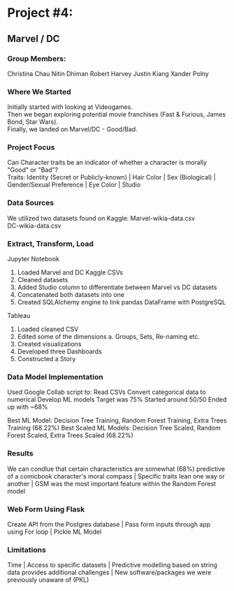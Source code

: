 # Project #4:
## Marvel / DC

### Group Members:
Christina Chau
Nitin Dhiman
Robert Harvey
Justin Kiang
Xander Polny

### Where We Started
Initially started with looking at Videogames.  
Then we began exploring potential movie franchises (Fast & Furious, James Bond, Star Wars).  
Finally, we landed on Marvel/DC - Good/Bad.

### Project Focus
Can Character traits be an indicator of whether a character is morally "Good" or "Bad"?  
Traits:
Identity (Secret or Publicly-known) | 
Hair Color | 
Sex (Biological) |  
Gender/Sexual Preference | 
Eye Color | 
Studio 

### Data Sources
We utilized two datasets found on Kaggle: 
Marvel-wikia-data.csv  
DC-wikia-data.csv

### Extract, Transform, Load
Jupyter Notebook
1. Loaded Marvel and DC Kaggle CSVs
2. Cleaned datasets
3. Added Studio column to differentiate between Marvel vs DC datasets
4. Concatenated both datasets into one
5. Created SQLAlchemy engine to link pandas DataFrame with PostgreSQL

Tableau
1. Loaded cleaned CSV
2. Edited some of the dimensions
   a. Groups, Sets, Re-naming etc.
3. Created visualizations
4. Developed three Dashboards
5. Constructed a Story

### Data Model Implementation
Used Google Collab script to:
   Read CSVs
   Convert categorical data to numerical
   Develop ML models
      Target was 75%
      Started around 50/50
      Ended up with ~68%
 
 Best ML Model: Decision Tree Training, Random Forest Training, Extra Trees Training (68.22%)
 Best Scaled ML Models: Decision Tree Scaled, Random Forest Scaled, Extra Trees Scaled (68.22%)

### Results
We can condlue that certain characteristics are somewhat (68%) predictive of a comicbook character's moral compass | 
Specific traits lean one way or another | 
GSM was the most important feature within the Random Forest model

### Web Form Using Flask
Create API from the Postgres database |
Pass form inputs through app using For loop | 
Pickle ML Model

### Limitations
Time | 
Access to specific datasets | 
Predictive modelling based on string data provides additional challenges | 
New software/packages we were previously unaware of (PKL)
